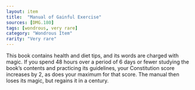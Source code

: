 ```yaml
---
layout: item
title:  "Manual of Gainful Exercise"
sources: [DMG.180]
tags: [wondrous, very rare]
category: "Wondrous Item"
rarity: "Very rare"
---
```


This book contains health and diet tips, and its words are charged with magic. If you spend 48 hours over a period of 6 days or fewer studying the book’s contents and practicing its guidelines, your Constitution score increases by 2, as does your maximum for that score. The manual then loses its magic, but regains it in a century.